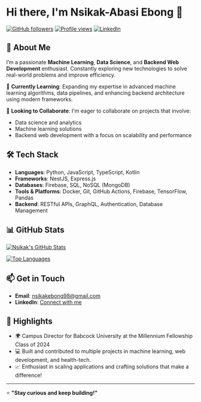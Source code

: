# Hi there, I'm Nsikak-Abasi Ebong 👋

[![GitHub followers](https://img.shields.io/github/followers/Nsiikak?label=Follow&style=social)](https://github.com/Nsiikak)
[![Profile views](https://komarev.com/ghpvc/?username=Nsiikak&color=brightgreen)](https://github.com/Nsiikak)
[![LinkedIn](https://img.shields.io/badge/LinkedIn-Connect-blue)](https://www.linkedin.com/in/nsikak-abasi-ebong/)

## 👀 About Me
I’m a passionate **Machine Learning**, **Data Science**, and **Backend Web Development** enthusiast. Constantly exploring new technologies to solve real-world problems and improve efficiency. 

🌱 **Currently Learning**: Expanding my expertise in advanced machine learning algorithms, data pipelines, and enhancing backend architecture using modern frameworks.

💞️ **Looking to Collaborate**: I'm eager to collaborate on projects that involve:
- Data science and analytics
- Machine learning solutions
- Backend web development with a focus on scalability and performance

## 🛠️ Tech Stack
- **Languages**: Python, JavaScript, TypeScript, Kotlin
- **Frameworks**: NestJS, Express.js
- **Databases**: Firebase, SQL, NoSQL (MongoDB)
- **Tools & Platforms**: Docker, Git, GitHub Actions, Firebase, TensorFlow, Pandas
- **Backend**: RESTful APIs, GraphQL, Authentication, Database Management

## 📊 GitHub Stats
[![Nsikak's GitHub Stats](https://github-readme-stats.vercel.app/api?username=Nsiikak&show_icons=true&theme=radical)](https://github.com/Nsiikak)

[![Top Languages](https://github-readme-stats.vercel.app/api/top-langs/?username=Nsiikak&layout=compact&theme=radical)](https://github.com/Nsiikak)

## 📫 Get in Touch
- **Email**: [nsikakebong98@gmail.com](mailto:nsikakebong98@gmail.com)
- **LinkedIn**: [Connect with me](https://www.linkedin.com/in/nsikak-abasi-ebong/)

## 🌟 Highlights
- 🌍 Campus Director for Babcock University at the Millennium Fellowship Class of 2024
- 💻 Built and contributed to multiple projects in machine learning, web development, and health-tech.
- 📈 Enthusiast in scaling applications and crafting solutions that make a difference!

---

⭐️ **"Stay curious and keep building!"**


<!---
Nsiikak/Nsiikak is a ✨ special ✨ repository because its `README.md` (this file) appears on your GitHub profile.
You can click the Preview link to take a look at your changes.
--->
